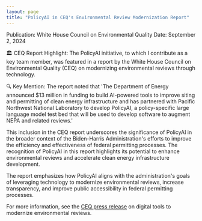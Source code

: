 ```yaml
---
layout: page
title: "PolicyAI in CEQ's Environmental Review Modernization Report"
---
```


Publication: White House Council on Environmental Quality
Date: September 2, 2024

🏛️ CEQ Report Highlight: The PolicyAI initiative, to which I contribute as a key team member, was featured in a report by the White House Council on Environmental Quality (CEQ) on modernizing environmental reviews through technology.

🔍 Key Mention: The report noted that 'The Department of Energy announced $13 million in funding to build AI-powered tools to improve siting and permitting of clean energy infrastructure and has partnered with Pacific Northwest National Laboratory to develop PolicyAI, a policy-specific large language model test bed that will be used to develop software to augment NEPA and related reviews.'

This inclusion in the CEQ report underscores the significance of PolicyAI in the broader context of the Biden-Harris Administration's efforts to improve the efficiency and effectiveness of federal permitting processes. The recognition of PolicyAI in this report highlights its potential to enhance environmental reviews and accelerate clean energy infrastructure development.

The report emphasizes how PolicyAI aligns with the administration's goals of leveraging technology to modernize environmental reviews, increase transparency, and improve public accessibility in federal permitting processes.

For more information, see the [CEQ press release](https://www.whitehouse.gov/ceq/news-updates/2024/07/17/ceq-releases-recommendations-on-digital-tools-to-modernize-environmental-reviews-increase-transparency-and-accessibility-of-federal-permitting/) on digital tools to modernize environmental reviews.
